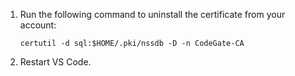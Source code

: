 1. Run the following command to uninstall the certificate from your account:
    ```shell
    certutil -d sql:$HOME/.pki/nssdb -D -n CodeGate-CA
    ```
2. Restart VS Code.
